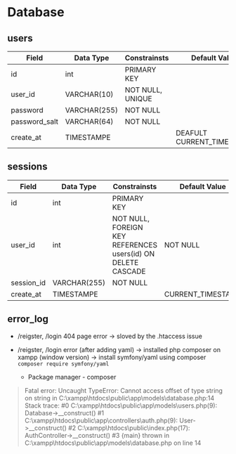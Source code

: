 # Database
## users
| Field  | Data Type | Constrainsts  | Default Value | Special Attributes|
| ------------- | ------------- | ------------- | ------------- | ------------- |
| id  | int  |  PRIMARY KEY | | AUTO_INCREMENT |
| user_id  |  VARCHAR(10)  | NOT NULL, UNIQUE|
| password  | VARCHAR(255)  | NOT NULL |
| password_salt  | VARCHAR(64)  | NOT NULL |
| create_at | TIMESTAMPE |  |DEAFULT CURRENT_TIMESTAMP


## sessions
| Field  | Data Type | Constrainsts  | Default Value | Special Attributes|
| ------------- | ------------- | ------------- | ------------- | ------------- |
| id  | int  |  PRIMARY KEY | | AUTO_INCREMENT |
| user_id  |  int | NOT NULL, FOREIGN KEY REFERENCES users(id) ON DELETE CASCADE| NOT NULL| 
| session_id  | VARCHAR(255)  | NOT NULL |
| create_at | TIMESTAMPE |  |CURRENT_TIMESTAMP



## error_log

* /reigster, /login 404 page error
-> sloved by the .htaccess issue 

* /reigster, /login error (after adding yaml)
-> installed php composer on xampp (window version)
-> install symfony/yaml using composer `composer require symfony/yaml`  
    * Package manager - composer

>Fatal error: Uncaught TypeError: Cannot access offset of type string on string in C:\xampp\htdocs\public\app\models\database.php:14 Stack trace: #0 C:\xampp\htdocs\public\app\models\users.php(9): Database->__construct() #1 C:\xampp\htdocs\public\app\controllers\auth.php(9): User->__construct() #2 C:\xampp\htdocs\public\index.php(17): AuthController->__construct() #3 {main} thrown in C:\xampp\htdocs\public\app\models\database.php on line 14
